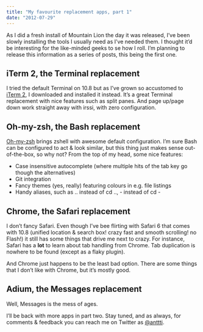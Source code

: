 ```yaml
---
title: "My favourite replacement apps, part 1"
date: "2012-07-29"
---
```


As I did a fresh install of Mountain Lion the day it was released, I’ve been slowly installing the tools I usually need as I’ve needed them. I thought it’d be interesting for the like-minded geeks to se how I roll. I’m planning to release this information as a series of posts, this being the first one.

## iTerm 2, the Terminal replacement

I tried the default Terminal on 10.8 but as I’ve grown so accustomed to [iTerm 2]("http://www.iterm2.com/#/section/home"), I downloaded and installed it instead. It’s a great Terminal replacement with nice features such as split panes. And page up/page down work straight away with irssi, with zero configuration.

## Oh-my-zsh, the Bash replacement

[Oh-my-zsh]("https://github.com/robbyrussell/oh-my-zsh/") brings zshell with awesome default configuration. I’m sure Bash can be configured to act & look similar, but this thing just makes sense out-of-the-box, so why not? From the top of my head, some nice features:

- Case insensitive autocomplete (where multiple hits of the tab key go though the alternatives)
- Git integration
- Fancy themes (yes, really) featuring colours in e.g. file listings
- Handy aliases, such as .. instead of cd .., - instead of cd -

## Chrome, the Safari replacement

I don’t fancy Safari. Even though I’ve bee flirting with Safari 6 that comes with 10.8 (unified location & search box! crazy fast and smooth scrolling! no Flash!) it still has some things that drive me next to crazy. For instance, Safari has a **lot** to learn about tab handling from Chrome. Tab duplication is nowhere to be found (except as a flaky plugin).

And Chrome just happens to be the least bad option. There are some things that I don’t like with Chrome, but it’s mostly good.

## Adium, the Messages replacement

Well, Messages is the mess of ages.

I’ll be back with more apps in part two. Stay tuned, and as always, for comments & feedback you can reach me on Twitter as [@anttti]("http://twitter.com/anttti").
